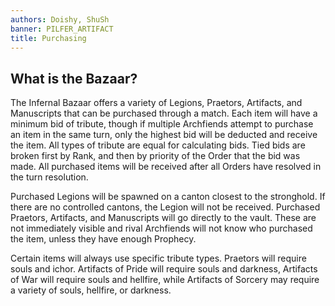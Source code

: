 ```yaml
---
authors: Doishy, ShuSh
banner: PILFER_ARTIFACT
title: Purchasing
---
```


## What is the Bazaar?

The Infernal Bazaar offers a variety of Legions, Praetors, Artifacts, and
Manuscripts that can be purchased through a match. Each item will have a minimum
bid of tribute, though if multiple Archfiends attempt to purchase an item in the
same turn, only the highest bid will be deducted and receive the item. All types
of tribute are equal for calculating bids. Tied bids are broken first by Rank,
and then by priority of the Order that the bid was made. All purchased items
will be received after all Orders have resolved in the turn resolution.

Purchased Legions will be spawned on a canton closest to the stronghold. If
there are no controlled cantons, the Legion will not be received. Purchased
Praetors, Artifacts, and Manuscripts will go directly to the vault. These are
not immediately visible and rival Archfiends will not know who purchased the
item, unless they have enough Prophecy.

Certain items will always use specific tribute types. Praetors will require
souls and ichor. Artifacts of Pride will require souls and darkness, Artifacts
of War will require souls and hellfire, while Artifacts of Sorcery may require a
variety of souls, hellfire, or darkness.
